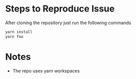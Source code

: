 # Steps to Reproduce Issue

After cloning the repository just run the following commands

```bash
yarn install
yarn foo
```

# Notes

- The repo uses yarn workspaces
